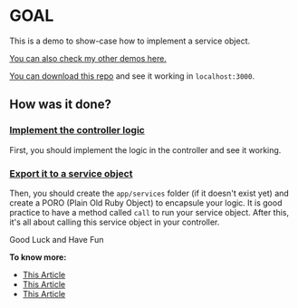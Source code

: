 # GOAL

This is a demo to show-case how to implement a service object.

[You can also check my other demos here.](https://github.com/andrerferrer/dedemos/blob/master/README.md#ded%C3%A9mos)

[You can download this repo](clone_this_repo.md) and see it working in `localhost:3000`.

## How was it done?

### [Implement the controller logic](https://github.com/andrerferrer/scraping-demo/commit/86d3ac4def574fcdf5a376d9efce330b0a09e763)

  First, you should implement the logic in the controller and see it working.

### [Export it to a service object](https://github.com/andrerferrer/card-flip-demo/commit/7732f4f2040aa06ad19240d70a8f1f7c6e2912b1)

  Then, you should create the `app/services` folder (if it doesn't exist yet) and create a PORO (Plain Old Ruby Object) to encapsule your logic.
  It is good practice to have a method called `call` to run your service object.
  After this, it's all about calling this service object in your controller.

Good Luck and Have Fun

**To know more:**
* [This Article](https://www.toptal.com/ruby-on-rails/rails-service-objects-tutorial)
* [This Article](https://www.honeybadger.io/blog/refactor-ruby-rails-service-object/)
* [This Article](https://dev.to/joker666/ruby-on-rails-pattern-service-objects-b19)
